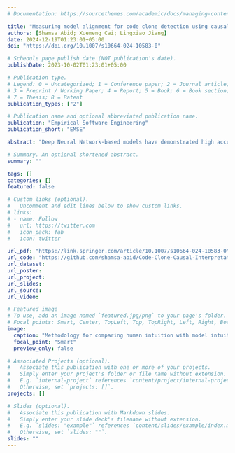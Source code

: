```yaml
---
# Documentation: https://sourcethemes.com/academic/docs/managing-content/

title: "Measuring model alignment for code clone detection using causal interpretation"
authors: [Shamsa Abid; Xuemeng Cai; Lingxiao Jiang]
date: 2024-12-19T01:23:01+05:00
doi: "https://doi.org/10.1007/s10664-024-10583-0"

# Schedule page publish date (NOT publication's date).
publishDate: 2023-10-02T01:23:01+05:00

# Publication type.
# Legend: 0 = Uncategorized; 1 = Conference paper; 2 = Journal article;
# 3 = Preprint / Working Paper; 4 = Report; 5 = Book; 6 = Book section;
# 7 = Thesis; 8 = Patent
publication_types: ["2"]

# Publication name and optional abbreviated publication name.
publication: "Empirical Software Engineering"
publication_short: "EMSE"

abstract: "Deep Neural Network-based models have demonstrated high accuracy for semantic code clone detection. However, the lack of generalization poses a threat to the trustworthiness and reliability of these models. Furthermore, the black-box nature of these models makes interpreting the model’s decisions very challenging. Currently, there is only a limited understanding of the semantic code clone detection behavior of existing models. There is a lack of transparency in understanding how a model identifies semantic code clones and the exact code components influencing its prediction. In this paper, we introduce the use of a causal interpretation framework based on the Neyman-Rubin causal model to gain insight into the decision-making of four state-of-the-art clone detection models. Using the causal interpretation framework, we derive causal explanations of models’ decisions by performing interventions guided by expert-labeled data. We measure the alignment of models’ decision-making with expert intuition by evaluating the causal effects of code similarities and differences on the clone predictions of the models. Additionally, we evaluate the similarity intuition alignment, robustness to confounding influences, and prediction consistency of the models. Finally, we rank the models in order of most aligned and thus most reliable to least aligned and thus least reliable for semantic code clone detection. Our contributions lay a foundation for building and evaluating trustworthy semantic code clone detection systems."

# Summary. An optional shortened abstract.
summary: ""

tags: []
categories: []
featured: false

# Custom links (optional).
#   Uncomment and edit lines below to show custom links.
# links:
# - name: Follow
#   url: https://twitter.com
#   icon_pack: fab
#   icon: twitter

url_pdf: "https://link.springer.com/article/10.1007/s10664-024-10583-0"
url_code: "https://github.com/shamsa-abid/Code-Clone-Causal-Interpretation"
url_dataset:
url_poster:
url_project:
url_slides:
url_source:
url_video: 

# Featured image
# To use, add an image named `featured.jpg/png` to your page's folder.
# Focal points: Smart, Center, TopLeft, Top, TopRight, Left, Right, BottomLeft, Bottom, BottomRight.
image:
  caption: "Methodology for comparing human intuition with model intuition for semantic code clone detection"
  focal_point: "Smart"
  preview_only: false

# Associated Projects (optional).
#   Associate this publication with one or more of your projects.
#   Simply enter your project's folder or file name without extension.
#   E.g. `internal-project` references `content/project/internal-project/index.md`.
#   Otherwise, set `projects: []`.
projects: []

# Slides (optional).
#   Associate this publication with Markdown slides.
#   Simply enter your slide deck's filename without extension.
#   E.g. `slides: "example"` references `content/slides/example/index.md`.
#   Otherwise, set `slides: ""`.
slides: ""
---
```

